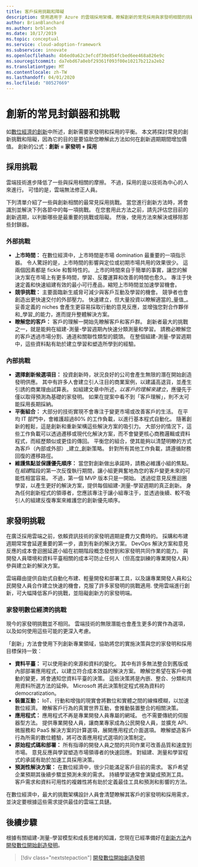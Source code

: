 ```yaml
---
title: 客戶採用挑戰和障礙
description: 使用適用于 Azure 的雲端採用架構，瞭解創新的常見採用與家發明相關的挑戰。
author: BrianBlanchard
ms.author: brblanch
ms.date: 10/17/2019
ms.topic: conceptual
ms.service: cloud-adoption-framework
ms.subservice: innovate
ms.openlocfilehash: 4b6ed0a62c3efcdf30e854fcbed6ee468a826e9c
ms.sourcegitcommit: da7ebd67a0ebf29361f093f00e10217b212a2eb2
ms.translationtype: MT
ms.contentlocale: zh-TW
ms.lasthandoff: 04/01/2020
ms.locfileid: "80527669"
---
```

# <a name="common-blockers-and-challenges-to-innovation"></a>創新的常見封鎖器和挑戰

如[數位經濟的創新](./index.md)中所述，創新需要家發明和採用的平衡。 本文將探討常見的創新挑戰和阻礙，因為它的目的是要協助您瞭解此方法如何在創新週期期間增加價值。 創新的公式：**創新 = 家發明 + 採用**

## <a name="adoption-challenges"></a>採用挑戰

雲端技術進步降低了一些與採用相關的摩擦。 不過，採用的是以技術為中心的人來進行。 可惜的是，雲端無法修正人員。

下列清單介紹了一些與創新相關的最常見採用挑戰。 當您進行創新方法時，將會識別並解決下列各節中的每一項挑戰。 在您套用此方法之前，請先評估您目前的創新週期，以判斷哪些是最重要的挑戰或阻礙。 然後，使用方法來解決或移除那些封鎖器。

### <a name="external-challenges"></a>外部挑戰

- **上市時間：** 在數位經濟中，上市時間是市場 domination 最重要的一項指示器。 令人驚訝的是，上市時間的影響與定位或初期市場共用的效果很少。 這兩個因素都是 fickle 和暫時性的。 上市的時間來自于簡單的事實，讓您的解決方案在市場上有更多時間，學習、反覆運算和改善的時間也愈久。 專注于快速定義和快速組建有效的最小可行產品，縮短上市時間並加速學習機會。
- **競爭挑戰：** 主要面臨新生威脅可減少與客戶互動及學習的機會。 競爭者也會創造出更快速交付的外部壓力。 快速建立，但大量投資以瞭解適當的_量值_。 妥善定義的 niches 會產生更容易採取行動的意見反應，並增強您對合作夥伴和_學習_的能力，進而提升整體解決方案。
- **瞭解您的客戶：** 客戶的理解一開始先瞭解客戶和客戶群。 創新者最大的挑戰之一，就是能夠在組建-測量-學習週期內快速分類測量和學習。 請務必瞭解您的客戶透過市場分割、通道和關聯性類型的鏡頭。 在整個組建-測量-學習週期中，這些資料點有助於建立學習和塑造所學到的經驗。

### <a name="internal-challenges"></a>內部挑戰

- **選擇創新候選項目：** 投資創新時，狀況良好的公司會產生無限的潛在開始創造發明供應。 其中有許多人會建立引人注目的商業案例，以建議高退貨，並產生引誘的商業理由試算表。 如組建文章中所述，*以客戶的理解來建立*，應優先于僅以取得預測為基礎的家發明。 如果在提案中看不到「客戶理解」，則不太可能採用長期採納。
- **平衡組合：** 大部分的技術實現不會專注于變更市場或改善客戶的生活。 在平均 IT 部門中，會維護超過80% 的工作負載，以進行基本程式自動化。 隨著創新的輕鬆，這是創新和重新架構這些解決方案的吸引力。 大部分的情況下，這些工作負載可以透過遷移或現代化解決方案，而不會變更核心商務邏輯或資料程式，而經歷類似或更佳的傳回。 平衡您的組合，使其能夠以清楚明瞭的方式為客戶（內部或外部）_建立_創新策略。 針對所有其他工作負載，請遵循財務回復的遷移路徑。
- **維護焦點並保護優先順序：** 當您對創新做出承諾時，請務必維護小組的焦點。 在*組建*階段的第一次反復執行期間，讓小組更興奮地為您的客戶變更未來的可能性相當容易。 不過，第一個 MVP 版本只是一開始。 透過從意見反應迴圈學習，以產生更好的解決方案，提供每個組建-測量-學習週期的真正創新。 身為任何創新程式的領導者，您應該專注于讓小組專注于，並透過後續、較不吸引人的組建反復專案來維護您的創新優先順序。

## <a name="invention-challenges"></a>家發明挑戰

在廣泛採用雲端之前，依賴資訊技術的家發明週期是費力又費時的。 採購和布建週期常常會延遲重要的第一步，直到有新的解決方案。 DevOps 解決方案和意見反應的成本會迴圈延遲小組在初期階段概念發想到和家發明共同作業的能力。 與開發人員環境和資料平臺相關的成本可防止任何人（但高度訓練的專業開發人員）參與建立新的解決方案。

雲端藉由提供自助式自動化布建、輕量開發和部署工具，以及讓專業開發人員和公民開發人員合作建立快速的機會，克服了許多家發明的挑戰適用. 使用雲端進行創新，可大幅降低客戶的挑戰，並阻礙創新方的家發明端。

### <a name="invention-challenges-in-a-digital-economy"></a>家發明數位經濟的挑戰

現今的家發明挑戰並不相同。 雲端技術的無限潛能也會產生更多的實作為選項，以及如何使用這些可能的更深入考慮。

「創新」方法會使用下列創新專業領域，協助將您的實施決策與您的家發明和採用目標保持一致：

- **資料平臺：** 可以使用新的來源和資料的變化。 其中有許多無法整合到舊版或內部部署應用程式，以建立符合成本效益的解決方案。 瞭解您希望在客戶中推動的變更，將會通知您資料平臺的決策。 這些決策將是內嵌、整合、分類和共用資料所選方法的延伸。 Microsoft 將此決策制定程式視為資料的 democratization。
- **裝置互動：** IoT、行動和增強的現實會將數位和實體之間的線條模糊，以加速數位經濟。 瞭解客戶行為的真實世界互動，會推動裝置整合的相關決策。
- **應用程式：** 應用程式不再是專業開發人員專屬的網域。 也不需要傳統的伺服器型方法。 提供專業開發人員，讓商業專家成為公民開發人員，並擴充 API、微服務和 PaaS 解決方案的計算選項，展開應用程式介面選項。 瞭解塑造客戶行為所需的數位體驗，將可改善應用程式選項的決策制定。
- **原始程式碼和部署：** 所有指導的開發人員之間的共同作業可改善品質和速度到市場。 意見反應與學習塑造市場領導者的快速回應。 對組建、測量和學習程式的承諾有助於加速工具採用決策。
- **預測性解決方案：** 在數位經濟中，很少只能滿足客戶目前的需求。 客戶希望企業預期其後續步驟並預測未來的需求。 持續學習通常會演變成預測工具。 客戶需求和資料可用性的複雜性將有助於定義最佳工具和預測和影響的方法。

在數位經濟中，最大的挑戰架構設計人員會清楚瞭解其客戶的家發明和採用需求，並決定要根據這些需求提供最佳的雲端工具鏈。

## <a name="next-steps"></a>後續步驟

根據有關組建-測量-學習模型和成長思維的知識，您現在已經準備好在[創新方法](./index.md)內[開發數位開始創造發明](./invention.md)。

> [!div class="nextstepaction"]
> [開發數位開始創造發明](./invention.md)
